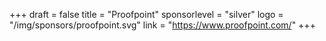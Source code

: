 +++
draft = false
title = "Proofpoint"
sponsorlevel = "silver"
logo = "/img/sponsors/proofpoint.svg"
link = "https://www.proofpoint.com/"
+++